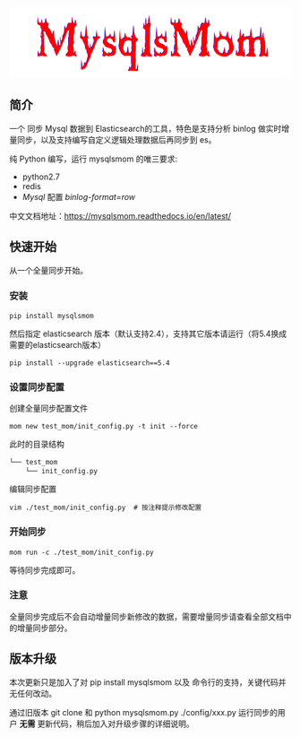 ![Alt text](https://github.com/m358807551/images/blob/master/images/mysqlsmom/mysqlsmom_red.png?raw=true)

## 简介

一个 同步 Mysql 数据到 Elasticsearch的工具，特色是支持分析 binlog 做实时增量同步，以及支持编写自定义逻辑处理数据后再同步到 es。

纯 Python 编写，运行 mysqlsmom 的唯三要求:

* python2.7
* redis
* *Mysql* 配置  *binlog-format=row*

中文文档地址：https://mysqlsmom.readthedocs.io/en/latest/

## 快速开始

从一个全量同步开始。

### 安装

```shell
pip install mysqlsmom
```

然后指定 elasticsearch 版本（默认支持2.4），支持其它版本请运行（将5.4换成需要的elasticsearch版本）

```shell
pip install --upgrade elasticsearch==5.4
```

### 设置同步配置

创建全量同步配置文件

```shell
mom new test_mom/init_config.py -t init --force
```

此时的目录结构

```shell
└── test_mom
    └── init_config.py
```

编辑同步配置

```shell
vim ./test_mom/init_config.py  # 按注释提示修改配置
```

### 开始同步

```
mom run -c ./test_mom/init_config.py
```

等待同步完成即可。

### 注意

全量同步完成后不会自动增量同步新修改的数据，需要增量同步请查看全部文档中的增量同步部分。

## 版本升级

本次更新只是加入了对 pip install mysqlsmom 以及 命令行的支持，关键代码并无任何改动。

通过旧版本 git clone 和 python mysqlsmom.py ./config/xxx.py 运行同步的用户 **无需** 更新代码，稍后加入对升级步骤的详细说明。
